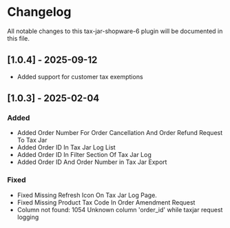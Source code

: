 # Changelog

All notable changes to this tax-jar-shopware-6 plugin will be documented in this file.

## [1.0.4] - 2025-09-12
- Added support for customer tax exemptions

## [1.0.3] - 2025-02-04

### Added
- Added Order Number For Order Cancellation And Order Refund Request To Tax Jar
- Added Order ID In Tax Jar Log List 
- Added Order ID In Filter Section Of Tax Jar Log
- Added Order ID And Order Number in Tax Jar Export

### Fixed

- Fixed Missing Refresh Icon On Tax Jar Log Page.
- Fixed Missing Product Tax Code In Order Amendment Request
- Column not found: 1054 Unknown column 'order_id' while taxjar request logging

